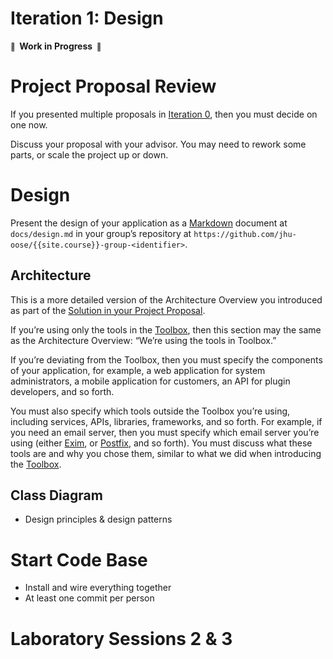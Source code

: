# Iteration 1: Design

**<small>🚧</small>  Work in Progress  <small>🚧</small>**

# Project Proposal Review

If you presented multiple proposals in [Iteration 0](/iterations/0), then you must decide on one now.

Discuss your proposal with your advisor. You may need to rework some parts, or scale the project up or down.

# Design

Present the design of your application as a [Markdown](/toolbox/#authoring-language-markdown) document at `docs/design.md` in your group’s repository at `https://github.com/jhu-oose/{{site.course}}-group-<identifier>`.

## Architecture

This is a more detailed version of the Architecture Overview you introduced as part of the [Solution in your Project Proposal](/iterations/0#solution).

If you’re using only the tools in the [Toolbox](/toolbox), then this section may the same as the Architecture Overview: “We’re using the tools in Toolbox.”

If you’re deviating from the Toolbox, then you must specify the components of your application, for example, a web application for system administrators, a mobile application for customers, an API for plugin developers, and so forth.

You must also specify which tools outside the Toolbox you’re using, including services, APIs, libraries, frameworks, and so forth. For example, if you need an email server, then you must specify which email server you’re using (either [Exim](https://www.exim.org), or [Postfix](http://www.postfix.org), and so forth). You must discuss what these tools are and why you chose them, similar to what we did when introducing the [Toolbox](/toolbox).

## Class Diagram

- Design principles & design patterns

# Start Code Base

- Install and wire everything together
- At least one commit per person

# Laboratory Sessions 2 & 3
